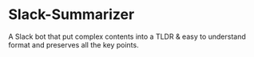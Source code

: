 # Slack-Summarizer
A Slack bot that put complex contents into a TLDR &amp; easy to understand format and preserves all the key points.
